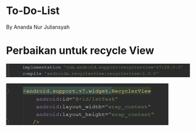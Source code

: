 # To-Do-List

By Ananda Nur Juliansyah

#  Perbaikan untuk recycle View
![Output](./images/01-imple.png)


![Output](./images/01-xml.png)
